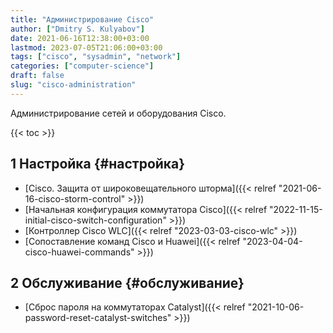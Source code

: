 ```yaml
---
title: "Администрирование Cisco"
author: ["Dmitry S. Kulyabov"]
date: 2021-06-16T12:38:00+03:00
lastmod: 2023-07-05T21:06:00+03:00
tags: ["cisco", "sysadmin", "network"]
categories: ["computer-science"]
draft: false
slug: "cisco-administration"
---
```


Администрирование сетей и оборудования Cisco.

<!--more-->

{{< toc >}}


## <span class="section-num">1</span> Настройка {#настройка}

-   [Cisco. Защита от широковещательного шторма]({{< relref "2021-06-16-cisco-storm-control" >}})
-   [Начальная конфигурация коммутатора Cisco]({{< relref "2022-11-15-initial-cisco-switch-configuration" >}})
-   [Контроллер Cisco WLC]({{< relref "2023-03-03-cisco-wlc" >}})
-   [Сопоставление команд Cisco и Huawei]({{< relref "2023-04-04-cisco-huawei-commands" >}})


## <span class="section-num">2</span> Обслуживание {#обслуживание}

-   [Сброс пароля на коммутаторах Catalyst]({{< relref "2021-10-06-password-reset-catalyst-switches" >}})

